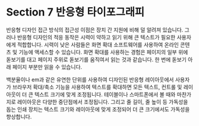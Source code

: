 # Section 7 반응형 타이포그래피

반응형 디자인 접근 방식의 접근성 이점은 장치 간 지원에 비해 덜 알려져 있습니다. 그러나 반응형 디자인의 적응 동작은 시력이 약하고 읽기 위해 큰 텍스트가 필요한 사용자에게 적합합니다. 시력이 낮은 사람들은 화면 확대 소프트웨어를 사용하여 온라인 콘텐츠 및 기능에 액세스할 수 있습니다. 화면 확대를 사용하는 경험은 페이지의 일부 위에 돋보기를 대고 페이지 주위로 돋보기를 움직여서 읽는 것과 같습니다. 한 번에 돋보기 아래 페이지 부분만 읽을 수 있습니다.

백분율이나 em과 같은 유연한 단위를 사용하여 디자인된 반응형 레이아웃에서 사용자가 브라우저 확대/축소 기능을 사용하여 텍스트를 확대하면 모든 텍스트, 컨트롤 및 레이아웃이 더 큰 텍스트 크기에 맞게 조정됩니다. 테이블이나 스마트폰에서 볼 때와 마찬가지로 레이아웃은 다양한 중단점에서 조정됩니다. 그리고 줄 길이, 줄 높이 등 가독성을 돕는 인쇄 장치는 텍스트 크기와 레이아웃에 맞게 조정되어 더 큰 크기에서도 가독성을 향상합니다.
